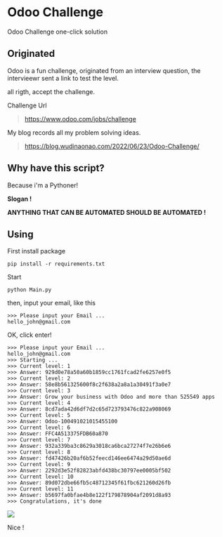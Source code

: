 # Odoo Challenge

Odoo Challenge one-click solution

## Originated

Odoo is a fun challenge, originated from an interview question, the intervieewr sent a link to test the level.

all rigth, accept the challenge.

Challenge Url  

> https://www.odoo.com/jobs/challenge

My blog records all my problem solving ideas.

> https://blog.wudinaonao.com/2022/06/23/Odoo-Challenge/

## Why have this script?

Because i'm a Pythoner! 

**Slogan !**

**ANYTHING THAT CAN BE AUTOMATED SHOULD BE AUTOMATED !**

## Using

First install package
```
pip install -r requirements.txt
```

Start
```
python Main.py
```

then, input your email, like this

```
>>> Please input your Email ...
hello_john@gmail.com 
```

OK, click enter!

```
>>> Please input your Email ...
hello_john@gmail.com 
>>> Starting ...
>>> Current level: 1
>>> Answer: 929d0e78a50a60b1859cc1761fcad2fe6257e0f5
>>> Current level: 2
>>> Answer: 58e8b561325600f8c2f638a2a8a1a30491f3a0e7
>>> Current level: 3
>>> Answer: Grow your business with Odoo and more than 525549 apps
>>> Current level: 4
>>> Answer: 8cd7ada42d6df7d2c65d723793476c822a908069
>>> Current level: 5
>>> Answer: Odoo-100491021015455100
>>> Current level: 6
>>> Answer: FFC4A513375FDB60a870
>>> Current level: 7
>>> Answer: 932a339ba3c8629a3018ca6bca27274f7e26b6e6
>>> Current level: 8
>>> Answer: fd47426b20af6b52feecd146ee6474a29d50ae6d
>>> Current level: 9
>>> Answer: 2292d3e52f82823abfd438bc30797ee0005bf502
>>> Current level: 10
>>> Answer: 89d072dbe66fb5c48712345f61fbc621260d26fb
>>> Current level: 11
>>> Answer: b5697fa0bfae4b8e122f179878904af2091d8a93
>>> Congratulations, it's done
```

![](https://chevereto.wudinaonao.com/images/2022/06/26/image86163c77feaf84c3.png)

Nice !